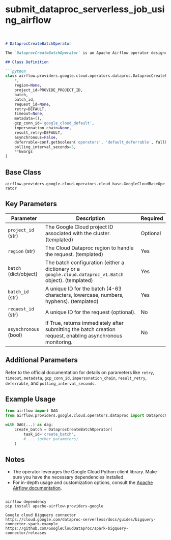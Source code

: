# submit_dataproc_serverless_job_using_airflow
<br>



```markdown
# DataprocCreateBatchOperator

The `DataprocCreateBatchOperator` is an Apache Airflow operator designed to streamline the creation of batch workloads within Google Cloud Dataproc.

## Class Definition

```python
class airflow.providers.google.cloud.operators.dataproc.DataprocCreateBatchOperator(
    *,
    region=None,
    project_id=PROVIDE_PROJECT_ID,
    batch,
    batch_id,
    request_id=None,
    retry=DEFAULT,
    timeout=None,
    metadata=(),
    gcp_conn_id='google_cloud_default',
    impersonation_chain=None,
    result_retry=DEFAULT,
    asynchronous=False,
    deferrable=conf.getboolean('operators', 'default_deferrable', fallback=False),
    polling_interval_seconds=5,
    **kwargs
)
```

## Base Class

`airflow.providers.google.cloud.operators.cloud_base.GoogleCloudBaseOperator`

## Key Parameters

| Parameter               | Description                                                                                             | Required |
|-------------------------|---------------------------------------------------------------------------------------------------------|----------|
| `project_id` (str)      | The Google Cloud project ID associated with the cluster. (templated)                                    | Optional |
| `region` (str)          | The Cloud Dataproc region to handle the request. (templated)                                            | Yes      |
| `batch` (dict/object)   | The batch configuration (either a dictionary or a `google.cloud.dataproc_v1.Batch` object). (templated) | Yes      |
| `batch_id` (str)        | A unique ID for the batch (4-63 characters, lowercase, numbers, hyphens). (templated)                    | Yes      |
| `request_id` (str)      | A unique ID for the request (optional).                                                                 | No       |
| `asynchronous` (bool)   | If True, returns immediately after submitting the batch creation request, enabling asynchronous monitoring. | No       |

## Additional Parameters

Refer to the official documentation for details on parameters like `retry`, `timeout`, `metadata`, `gcp_conn_id`, `impersonation_chain`, `result_retry`, `deferrable`, and `polling_interval_seconds`.

## Example Usage

```python
from airflow import DAG
from airflow.providers.google.cloud.operators.dataproc import DataprocCreateBatchOperator

with DAG(...) as dag:
    create_batch = DataprocCreateBatchOperator(
        task_id='create_batch',
        # ... (other parameters)
    )
```

## Notes

- The operator leverages the Google Cloud Python client library. Make sure you have the necessary dependencies installed.
- For in-depth usage and customization options, consult the [Apache Airflow documentation](https://airflow.apache.org/).
```

airflow dependency 
pip install apache-airflow-providers-google

Google cloud Bigquery connector
https://cloud.google.com/dataproc-serverless/docs/guides/bigquery-connector-spark-example
https://github.com/GoogleCloudDataproc/spark-bigquery-connector/releases
